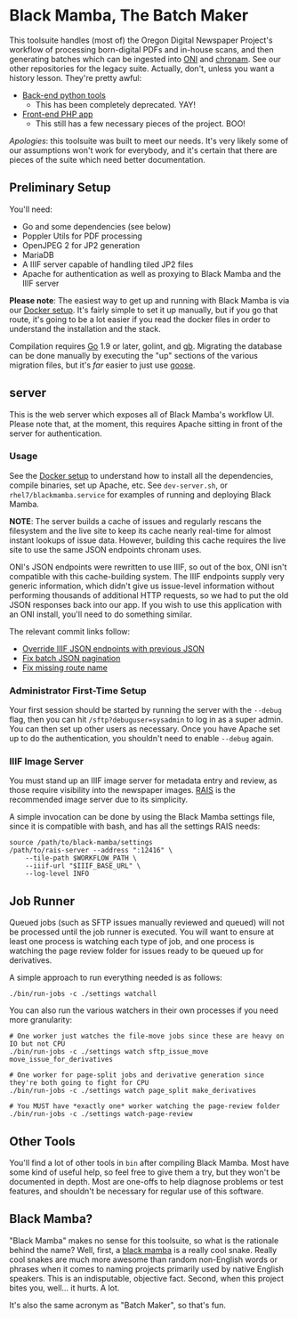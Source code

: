 Black Mamba, The Batch Maker
===

This toolsuite handles (most of) the Oregon Digital Newspaper Project's
workflow of processing born-digital PDFs and in-house scans, and then
generating batches which can be ingested into [ONI](https://github.com/open-oni/open-oni)
and [chronam](https://github.com/LibraryOfCongress/chronam).  See our other
repositories for the legacy suite.  Actually, don't, unless you want a history
lesson.  They're pretty awful:

- [Back-end python tools](https://github.com/uoregon-libraries/pdf-to-chronam)
  - This has been completely deprecated.  YAY!
- [Front-end PHP app](https://github.com/uoregon-libraries/pdf-to-chronam-admin)
  - This still has a few necessary pieces of the project.  BOO!

*Apologies*: this toolsuite was built to meet our needs.  It's very likely some
of our assumptions won't work for everybody, and it's certain that there are
pieces of the suite which need better documentation.

Preliminary Setup
---

You'll need:

- Go and some dependencies (see below)
- Poppler Utils for PDF processing
- OpenJPEG 2 for JP2 generation
- MariaDB
- A IIIF server capable of handling tiled JP2 files
- Apache for authentication as well as proxying to Black Mamba and the IIIF server

**Please note**: The easiest way to get up and running with Black Mamba is via
our [Docker setup](docker/).  It's fairly simple to set it up manually, but if
you go that route, it's going to be a lot easier if you read the docker files
in order to understand the installation and the stack.

Compilation requires [Go](https://golang.org/dl/) 1.9 or later, golint, and
[gb](https://getgb.io/).  Migrating the database can be done manually by
executing the "up" sections of the various migration files, but it's *far*
easier to just use [goose](https://bitbucket.org/liamstask/goose).

server
---

This is the web server which exposes all of Black Mamba's workflow UI.  Please
note that, at the moment, this requires Apache sitting in front of the server
for authentication.

### Usage

See the [Docker setup](docker/) to understand how to install all the
dependencies, compile binaries, set up Apache, etc.  See `dev-server.sh`, or
`rhel7/blackmamba.service` for examples of running and deploying Black Mamba.

**NOTE**: The server builds a cache of issues and regularly rescans the
filesystem and the live site to keep its cache nearly real-time for almost
instant lookups of issue data.  However, building this cache requires the live
site to use the same JSON endpoints chronam uses.

ONI's JSON endpoints were rewritten to use IIIF, so out of the box, ONI isn't
compatible with this cache-building system.  The IIIF endpoints supply very
generic information, which didn't give us issue-level information without
performing thousands of additional HTTP requests, so we had to put the old JSON
responses back into our app.  If you wish to use this application with an ONI
install, you'll need to do something similar.

The relevant commit links follow:

- [Override IIIF JSON endpoints with previous JSON](https://github.com/uoregon-libraries/oregon-oni/commit/067ab17084d9015996932d2e001226aa18bbcdb6)
- [ Fix batch JSON pagination](https://github.com/uoregon-libraries/oregon-oni/commit/0463435615b23058ca1bc2afd8017e7001dc0657)
- [Fix missing route name](https://github.com/uoregon-libraries/oregon-oni/commit/94f84a30abd6ad5a38c8bd932a95297e1a9b1989)

### Administrator First-Time Setup

Your first session should be started by running the server with the `--debug`
flag, then you can hit `/sftp?debuguser=sysadmin` to log in as a super admin.
You can then set up other users as necessary.  Once you have Apache set up to
do the authentication, you shouldn't need to enable `--debug` again.

### IIIF Image Server

You must stand up an IIIF image server for metadata entry and review, as those
require visibility into the newspaper images.
[RAIS](https://github.com/uoregon-libraries/rais-image-server) is the
recommended image server due to its simplicity.

A simple invocation can be done by using the Black Mamba settings file, since
it is compatible with bash, and has all the settings RAIS needs:

    source /path/to/black-mamba/settings
    /path/to/rais-server --address ":12416" \
        --tile-path $WORKFLOW_PATH \
        --iiif-url "$IIIF_BASE_URL" \
        --log-level INFO

Job Runner
---

Queued jobs (such as SFTP issues manually reviewed and queued) will not be
processed until the job runner is executed.  You will want to ensure at least
one process is watching each type of job, and one process is watching the page
review folder for issues ready to be queued up for derivatives.

A simple approach to run everything needed is as follows:

    ./bin/run-jobs -c ./settings watchall

You can also run the various watchers in their own processes if you need more granularity:

    # One worker just watches the file-move jobs since these are heavy on IO but not CPU
    ./bin/run-jobs -c ./settings watch sftp_issue_move move_issue_for_derivatives

    # One worker for page-split jobs and derivative generation since they're both going to fight for CPU
    ./bin/run-jobs -c ./settings watch page_split make_derivatives

    # You MUST have *exactly one* worker watching the page-review folder
    ./bin/run-jobs -c ./settings watch-page-review

Other Tools
---

You'll find a lot of other tools in `bin` after compiling Black Mamba.  Most
have some kind of useful help, so feel free to give them a try, but they won't
be documented in depth.  Most are one-offs to help diagnose problems or test
features, and shouldn't be necessary for regular use of this software.

Black Mamba?
---

"Black Mamba" makes no sense for this toolsuite, so what is the rationale
behind the name?  Well, first, a [black mamba](https://en.wikipedia.org/wiki/Black_mamba)
is a really cool snake.  Really cool snakes are much more awesome than
random non-English words or phrases when it comes to naming projects primarily
used by native English speakers.  This is an indisputable, objective fact.
Second, when this project bites you, well... it hurts.  A lot.

It's also the same acronym as "Batch Maker", so that's fun.
